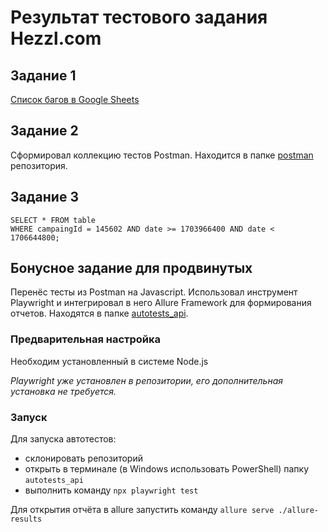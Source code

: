 # Результат тестового задания Hezzl.com
## Задание 1

<a href = "https://docs.google.com/spreadsheets/d/18bz1pcQNX-mBhaSDNOOzKvJc8KzSBqNJhPfveuvk5cM/edit?usp=sharing">Список багов в Google Sheets</a>

## Задание 2

Сформировал коллекцию тестов Postman. Находится в папке [postman](postman/Hezzl.postman_collection.json) репозитория.

## Задание 3

```
SELECT * FROM table 
WHERE campaingId = 145602 AND date >= 1703966400 AND date < 1706644800;
```

## Бонусное задание для продвинутых

Перенёс тесты из Postman на Javascript. Использовал инструмент Playwright и интегрировал в него Allure Framework для формирования отчетов.
Находятся в папке [autotests_api](autotests_api/tests).

### Предварительная настройка

Необходим установленный в системе Node.js

_Playwright уже установлен в репозитории, его дополнительная установка не требуется._

### Запуск

Для запуска автотестов: 
- склонировать репозиторий
- открыть в терминале (в Windows использовать PowerShell) папку ```autotests_api```
- выполнить команду ```npx playwright test```

Для открытия отчёта в allure запустить команду ```allure serve ./allure-results```